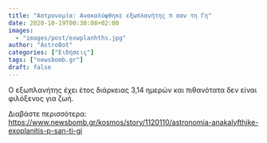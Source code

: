 ```yaml
---
title: "Αστρονομία: Ανακαλύφθηκε εξωπλανήτης π σαν τη Γη"
date: 2020-10-19T00:30:08+02:00
images:
  - "images/post/exwplanhths.jpg"
author: "AstroBot"
categories: ["Ειδήσεις"]
tags: ["newsbomb.gr"]
draft: false
---
```


Ο εξωπλανήτης έχει έτος διάρκειας 3,14 ημερών και πιθανότατα δεν είναι φιλόξενος για ζωή.

Διαβάστε περισσότερα: https://www.newsbomb.gr/kosmos/story/1120110/astronomia-anakalyfthike-exoplanitis-p-san-ti-gi
